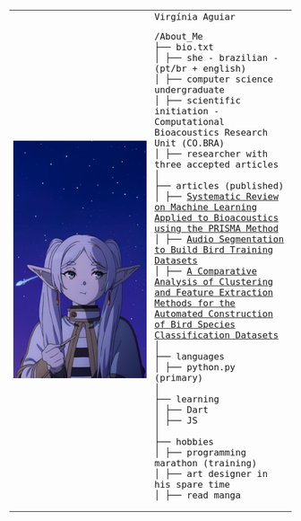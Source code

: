 <table>
    <tr>
        <td style="width: 50%;">
            <img src="frieren image" alt="" style="width: 100%; border: none; max-width: 400px;"/>
        </td>
        <td style="width: 50%; vertical-align: top;">
            <p style="font-family: monospace; font-size: 16px; margin: 0; padding: 0;">
                Virgínia Aguiar
            </p>
            <p style="font-family: monospace; font-size: 16px;">
                /About_Me<br>
                ├── bio.txt<br>
                │   ├── she - brazilian - (pt/br + english) <br>
                │   ├── computer science undergraduate <br>
                │   ├── scientific initiation - Computational Bioacoustics Research Unit (CO.BRA) <br>
                │   ├── researcher with three accepted articles <br>
                │<br>
                ├── articles (published) <br>
                │   ├── <a href="https://sol.sbc.org.br/index.php/eri-mt/article/view/28074" target="_blank">Systematic Review on Machine Learning Applied to Bioacoustics using the PRISMA Method</a><br>
                │   ├── <a href="https://sol.sbc.org.br/index.php/wcama/article/view/29432" target="_blank">Audio Segmentation to Build Bird Training Datasets</a><br>
                │   ├── <a href="https://sol.sbc.org.br/index.php/kdmile/article/view/30953" target="_blank">A Comparative Analysis of Clustering and Feature Extraction Methods for the Automated Construction of Bird Species Classification Datasets</a><br>
                │<br>
                ├── languages<br>
                │   ├── python.py (primary) <br>
                │<br>
                ├── learning<br>
                │   ├── Dart<br>
                │   ├── JS<br>
                │<br>
                ├── hobbies<br>
                │   ├── programming marathon (training) <br>
                │   ├── art designer in his spare time <br>
                │   ├── read manga <br>
            </p>
        </td>
    </tr>
</table>
